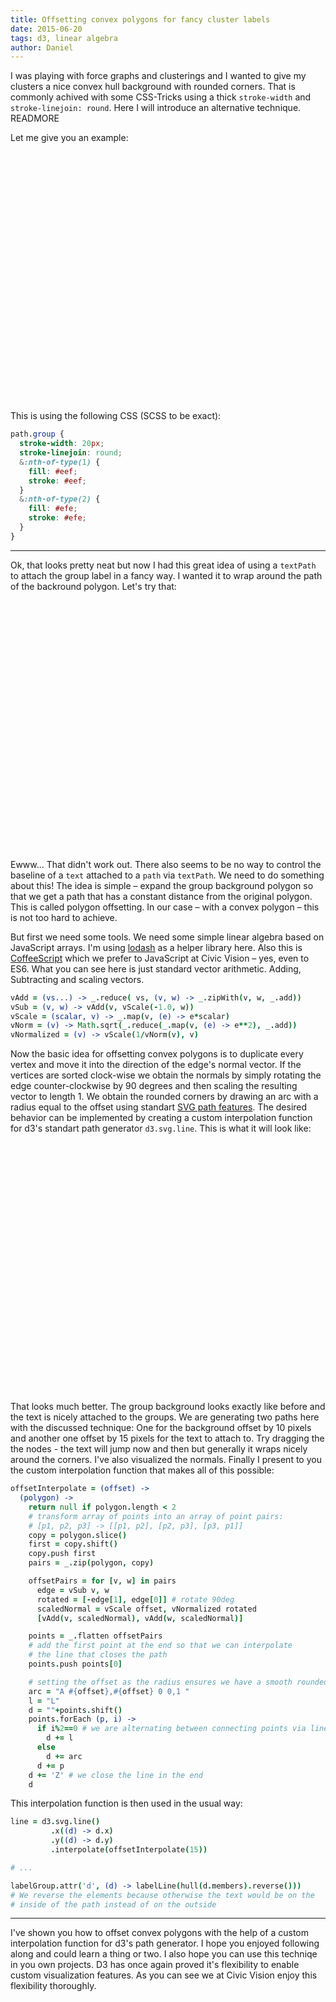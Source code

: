 ```yaml
---
title: Offsetting convex polygons for fancy cluster labels
date: 2015-06-20
tags: d3, linear algebra
author: Daniel
---
```

<link rel='stylesheet' href="convex-polygon-offset/style.css"></link>

I was playing with force graphs and clusterings and I wanted to give my clusters a nice convex hull background with rounded corners.
That is commonly achived with some CSS-Tricks using a thick `stroke-width` and `stroke-linejoin: round`. Here I will introduce
an alternative technique.
READMORE

Let me give you an example:

<svg id='one' width=400 height=400></svg>

This is using the following CSS (SCSS to be exact):

```scss
path.group {
  stroke-width: 20px;
  stroke-linejoin: round;
  &:nth-of-type(1) {
    fill: #eef;
    stroke: #eef;
  }
  &:nth-of-type(2) {
    fill: #efe;
    stroke: #efe;
  }
}
```
<hr/>

Ok, that looks pretty neat but now I had this great idea of using a `textPath` to attach the group label in a fancy way. I wanted it to wrap around the path of the backround polygon. Let's try that:

<svg id='two' width=400 height=400></svg>

Ewww... That didn't work out. There also seems to be no way to control the baseline of a `text` attached to a `path` via `textPath`. We need to do something about this! The idea is simple – expand the group background polygon so that we get a path that has a constant distance from the original polygon. This is called polygon offsetting. In our case – with a convex polygon – this is not too hard to achieve.

But first we need some tools. We need some simple linear algebra based on JavaScript arrays. I'm using [lodash](https://lodash.com/) as a helper library here. Also this is [CoffeeScript](http://coffeescript.org/) which we prefer to JavaScript at Civic Vision – yes, even to ES6. What you can see here is just standard vector arithmetic. Adding, Subtracting and scaling vectors.

```coffeescript
vAdd = (vs...) -> _.reduce( vs, (v, w) -> _.zipWith(v, w, _.add))
vSub = (v, w) -> vAdd(v, vScale(-1.0, w))
vScale = (scalar, v) -> _.map(v, (e) -> e*scalar)
vNorm = (v) -> Math.sqrt(_.reduce(_.map(v, (e) -> e**2), _.add))
vNormalized = (v) -> vScale(1/vNorm(v), v)
```

Now the basic idea for offsetting convex polygons is to duplicate every vertex and move it into the direction of the edge's normal vector. If the vertices are sorted clock-wise we obtain the normals by simply rotating the edge counter-clockwise by 90 degrees and then scaling the resulting vector to length 1. We obtain the rounded corners by drawing an arc with a radius equal to the offset using standart [SVG path features](http://www.w3.org/TR/SVG/paths.html#PathDataEllipticalArcCommands). The desired behavior can be implemented by creating a custom interpolation function for d3's standart path generator `d3.svg.line`. This is what it will look like:

<svg id='three' width=400 height=400>
  <defs>
    <marker viewBox="-5 -5 10 10" markerHeight="3" markerWidth="3" refX="0" refY="0" orient="auto" id="marker">
      <path d="M 0,0 m -5,-5 L 5,0 L -5,5 Z" fill='#F00'/>
    </marker>
  </defs>
</svg>

That looks much better. The group background looks exactly like before and the text is nicely attached to the groups. We are generating two paths here with the discussed technique: One for the background offset by 10 pixels and another one offset by 15 pixels for the text to attach to. Try dragging the the nodes - the text will jump now and then but generally it wraps nicely around the corners. I've also visualized the normals. Finally I present to you the custom interpolation function that makes all of this possible:

```coffeescript
offsetInterpolate = (offset) ->
  (polygon) ->
    return null if polygon.length < 2
    # transform array of points into an array of point pairs:
    # [p1, p2, p3] -> [[p1, p2], [p2, p3], [p3, p1]]
    copy = polygon.slice()
    first = copy.shift()
    copy.push first
    pairs = _.zip(polygon, copy)

    offsetPairs = for [v, w] in pairs
      edge = vSub v, w
      rotated = [-edge[1], edge[0]] # rotate 90deg
      scaledNormal = vScale offset, vNormalized rotated
      [vAdd(v, scaledNormal), vAdd(w, scaledNormal)]

    points = _.flatten offsetPairs
    # add the first point at the end so that we can interpolate
    # the line that closes the path
    points.push points[0]

    # setting the offset as the radius ensures we have a smooth rounded corner
    arc = "A #{offset},#{offset} 0 0,1 "
    l = "L"
    d = ""+points.shift()
    points.forEach (p, i) ->
      if i%2==0 # we are alternating between connecting points via line and via circle arc
        d += l
      else
        d += arc
      d += p
    d += 'Z' # we close the line in the end
    d
```

This interpolation function is then used in the usual way:

```coffeescript
line = d3.svg.line()
         .x((d) -> d.x)
         .y((d) -> d.y)
         .interpolate(offsetInterpolate(15))

# ...

labelGroup.attr('d', (d) -> labelLine(hull(d.members).reverse()))
# We reverse the elements because otherwise the text would be on the
# inside of the path instead of on the outside
```

<hr/>

I've shown you how to offset convex polygons with the help of a custom interpolation function for d3's path generator.
I hope you enjoyed following along and could learn a thing or two. I also hope you can use this techniqe in you own projects.
D3 has once again proved it's flexibility to enable custom visualization features. As you can see we at Civic Vision enjoy this flexibility
thoroughly.

<script src="//cdnjs.cloudflare.com/ajax/libs/d3/3.5.5/d3.js"></script>
<script src="//cdnjs.cloudflare.com/ajax/libs/lodash.js/3.9.3/lodash.js"></script>
<script src="convex-polygon-offset/script.js"></script>
